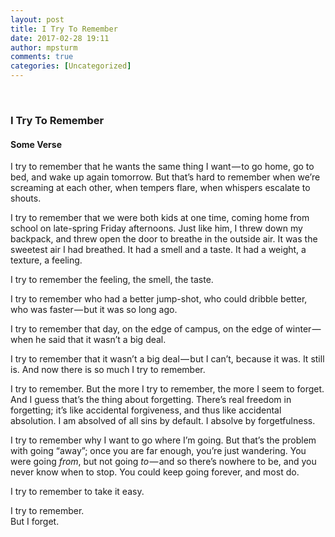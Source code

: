 ```yaml
---
layout: post
title: I Try To Remember
date: 2017-02-28 19:11
author: mpsturm
comments: true
categories: [Uncategorized]
---
```



<p><br></p>
<h3>I Try To Remember</h3>
<h4>Some Verse</h4>
<p>I try to remember that he wants the same thing I want — to go home, go to bed, and wake up again tomorrow. But that’s hard to remember when we’re screaming at each other, when tempers flare, when whispers escalate to shouts.</p>
<p>I try to remember that we were both kids at one time, coming home from school on late-spring Friday afternoons. Just like him, I threw down my backpack, and threw open the door to breathe in the outside air. It was the sweetest air I had breathed. It had a smell and a taste. It had a weight, a texture, a feeling.</p>
<p>I try to remember the feeling, the smell, the taste.</p>
<p>I try to remember who had a better jump-shot, who could dribble better, who was faster — but it was so long ago.</p>
<p>I try to remember that day, on the edge of campus, on the edge of winter — when he said that it wasn’t a big deal.</p>
<p>I try to remember that it wasn’t a big deal — but I can’t, because it was. It still is. And now there is so much I try to remember.</p>
<p>I try to remember. But the more I try to remember, the more I seem to forget. And I guess that’s the thing about forgetting. There’s real freedom in forgetting; it’s like accidental forgiveness, and thus like accidental absolution. I am absolved of all sins by default. I absolve by forgetfulness.</p>
<p>I try to remember why I want to go where I’m going. But that’s the problem with going “away”; once you are far enough, you’re just wandering. You were going <em>from</em>, but not going <em>to</em> — and so there’s nowhere to be, and you never know when to stop. You could keep going forever, and most do.</p>
<p>I try to remember to take it easy.</p>
<p>I try to remember.<br>But I forget.</p>

